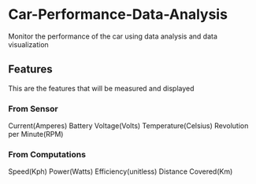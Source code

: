 # Car-Performance-Data-Analysis

Monitor the performance of the car using data analysis and data visualization

## Features
This are the features that will be measured and displayed
### From Sensor
Current(Amperes)
Battery Voltage(Volts)
Temperature(Celsius)
Revolution per Minute(RPM)
### From Computations
Speed(Kph)
Power(Watts)
Efficiency(unitless)
Distance Covered(Km)
